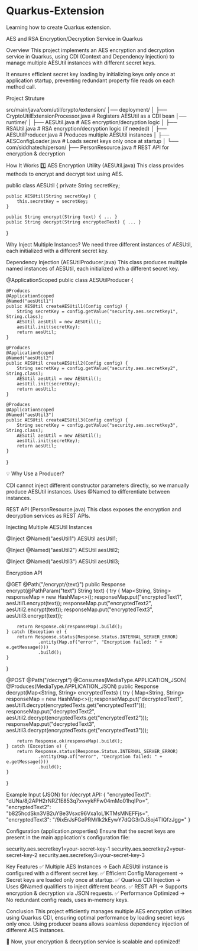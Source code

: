 # Quarkus-Extension
Learning how to create Quarkus extension.

AES  and RSA Encryption/Decryption Service in Quarkus

Overview
This project implements an AES encryption and decryption service in Quarkus, using CDI (Context and Dependency Injection) to manage multiple AESUtil instances with different secret keys.

It ensures efficient secret key loading by initializing keys only once at application startup, preventing redundant property file reads on each method call.

Project Struture

src/main/java/com/util/crypto/extension/
│── deployment/
│   ├── CryptoUtilExtensionProcessor.java  # Registers AESUtil as a CDI bean
│── runtime/
│   ├── AESUtil.java                        # AES encryption/decryption logic
│   ├── RSAUtil.java                        # RSA encryption/decryption logic (if needed)
│   ├── AESUtilProducer.java                 # Produces multiple AESUtil instances
│   ├── AESConfigLoader.java                 # Loads secret keys only once at startup
│
└── com/siddhatech/person/
    ├── PersonResource.java                  # REST API for encryption & decryption


How It Works
1️⃣ AES Encryption Utility (AESUtil.java)
This class provides methods to encrypt and decrypt text using AES.

public class AESUtil {
    private String secretKey;

    public AESUtil(String secretKey) {
        this.secretKey = secretKey;
    }

    public String encrypt(String text) { ... }
    public String decrypt(String encryptedText) { ... }
}


Why Inject Multiple Instances?
We need three different instances of AESUtil, each initialized with a different secret key.

Dependency Injection (AESUtilProducer.java)
This class produces multiple named instances of AESUtil, each initialized with a different secret key.

@ApplicationScoped
public class AESUtilProducer {

    @Produces
    @ApplicationScoped
    @Named("aesUtil1")
    public AESUtil createAESUtil1(Config config) {
        String secretKey = config.getValue("security.aes.secretkey1", String.class);
        AESUtil aesUtil = new AESUtil();
        aesUtil.init(secretKey);
        return aesUtil;
    }

    @Produces
    @ApplicationScoped
    @Named("aesUtil2")
    public AESUtil createAESUtil2(Config config) {
        String secretKey = config.getValue("security.aes.secretkey2", String.class);
        AESUtil aesUtil = new AESUtil();
        aesUtil.init(secretKey);
        return aesUtil;
    }

    @Produces
    @ApplicationScoped
    @Named("aesUtil3")
    public AESUtil createAESUtil3(Config config) {
        String secretKey = config.getValue("security.aes.secretkey3", String.class);
        AESUtil aesUtil = new AESUtil();
        aesUtil.init(secretKey);
        return aesUtil;
    }
}

💡 Why Use a Producer?

CDI cannot inject different constructor parameters directly, so we manually produce AESUtil instances.
Uses @Named to differentiate between instances.

REST API (PersonResource.java)
This class exposes the encryption and decryption services as REST APIs.

Injecting Multiple AESUtil Instances

@Inject
@Named("aesUtil1")
AESUtil aesUtil1;

@Inject
@Named("aesUtil2")
AESUtil aesUtil2;

@Inject
@Named("aesUtil3")
AESUtil aesUtil3;


Encryption API

@GET
@Path("/encrypt/{text}")
public Response encrypt(@PathParam("text") String text) {
    try {
        Map<String, String> responseMap = new HashMap<>();
        responseMap.put("encryptedText1", aesUtil1.encrypt(text));
        responseMap.put("encryptedText2", aesUtil2.encrypt(text));
        responseMap.put("encryptedText3", aesUtil3.encrypt(text));

        return Response.ok(responseMap).build();
    } catch (Exception e) {
        return Response.status(Response.Status.INTERNAL_SERVER_ERROR)
                .entity(Map.of("error", "Encryption failed: " + e.getMessage()))
                .build();
    }
}


@POST
@Path("/decrypt")
@Consumes(MediaType.APPLICATION_JSON)
@Produces(MediaType.APPLICATION_JSON)
public Response decrypt(Map<String, String> encryptedTexts) {
    try {
        Map<String, String> responseMap = new HashMap<>();
        responseMap.put("decryptedText1", aesUtil1.decrypt(encryptedTexts.get("encryptedText1")));
        responseMap.put("decryptedText2", aesUtil2.decrypt(encryptedTexts.get("encryptedText2")));
        responseMap.put("decryptedText3", aesUtil3.decrypt(encryptedTexts.get("encryptedText3")));

        return Response.ok(responseMap).build();
    } catch (Exception e) {
        return Response.status(Response.Status.INTERNAL_SERVER_ERROR)
                .entity(Map.of("error", "Decryption failed: " + e.getMessage()))
                .build();
    }
}


Example Input (JSON) for /decrypt API:
{
    "encryptedText1": "dUNa/8j2APH2rNRZ1E853q7xvvykFFw04mMo01hqIPo=",
    "encryptedText2": "b825hcdSkn3VB2uYBe3Vsxc96Vxa1oL1KTMsMNEFFjs=",
    "encryptedText3": "/9ixErJsFGePRM/Ik2kEywY7dQG3rDJSoj4TIQfzJgg="
}

Configuration (application.properties)
Ensure that the secret keys are present in the main application's configuration file:

security.aes.secretkey1=your-secret-key-1
security.aes.secretkey2=your-secret-key-2
security.aes.secretkey3=your-secret-key-3


Key Features
✅ Multiple AES Instances → Each AESUtil instance is configured with a different secret key.
✅ Efficient Config Management → Secret keys are loaded only once at startup.
✅ Quarkus CDI Injection → Uses @Named qualifiers to inject different beans.
✅ REST API → Supports encryption & decryption via JSON requests.
✅ Performance Optimized → No redundant config reads, uses in-memory keys.



Conclusion
This project efficiently manages multiple AES encryption utilities using Quarkus CDI, ensuring optimal performance by loading secret keys only once. Using producer beans allows seamless dependency injection of different AES instances.

🚀 Now, your encryption & decryption service is scalable and optimized!

